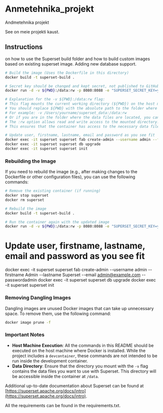 # Anmetehnika_projekt
Andmetehnika projekt

See on meie projekti kaust.


## Instructions 

on how to use the Superset build folder and how to build custom images based on existing superset image. Adding new database support.

```bash
# Build the image (Uses the Dockerfile in this directory)
docker build -t superset-build .

# Secret key should be changed and kept secret, not published to GitHub :)
docker run -d -v ${PWD}:/data:rw -p 8080:8088 -e "SUPERSET_SECRET_KEY=your_new_secret_key" --name superset superset-build

# Explanation for the -v ${PWD}:/data:rw flag:
# This flag mounts the current working directory (${PWD}) on the host machine to the /data directory inside the container.
# You should replace ${PWD} with the absolute path to the folder where their data files will be stored.
# For example: -v /Users/yourname/superset_data:/data:rw
# Or if you are in the folder where the data files are located, you can use -v $(pwd):/data:rw
# The :rw option allows read and write access to the mounted directory.
# This ensures that the container has access to the necessary data files.

# Update user, firstname, lastname, email and password as you see fit
docker exec -it superset superset fab create-admin --username admin --firstname Admin --lastname Superset --email admin@example.com --password admin
docker exec -it superset superset db upgrade
docker exec -it superset superset init
```

### Rebuilding the Image

If you need to rebuild the image (e.g., after making changes to the Dockerfile or other configuration files), you can use the following commands:

```bash
# Remove the existing container (if running)
docker stop superset
docker rm superset

# Rebuild the image
docker build -t superset-build .

# Run the container again with the updated image
docker run -d -v ${PWD}:/data:rw -p 8080:8088 -e "SUPERSET_SECRET_KEY=your_new_secret_key" --name superset superset-build
```
# Update user, firstname, lastname, email and password as you see fit
docker exec -it superset superset fab create-admin --username admin --firstname Admin --lastname Superset --email admin@example.com --passwordadmin 
docker exec -it superset superset db upgrade
docker exec -it superset superset init
### Removing Dangling Images

Dangling images are unused Docker images that can take up unnecessary space. To remove them, use the following command:

```bash
docker image prune -f
```

### Important Notes

- **Host Machine Execution**: All the commands in this README should be executed on the host machine where Docker is installed. While the project includes a `devcontainer`, these commands are not intended to be run inside the development container.
- **Data Directory**: Ensure that the directory you mount with the `-v` flag contains the data files you want to use with Superset. This directory will be accessible inside the container at `/data`.

Additional up-to-date documentation about Superset can be found at [https://superset.apache.org/docs/intro](https://superset.apache.org/docs/intro).

All the requirements can be found in the requirements.txt.